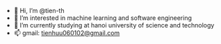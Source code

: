 - 👋 Hi, I’m @tien-th
- 👀 I’m interested in machine learning and software engineering
- 🌱 I’m currently studying at hanoi university of science and technology 
- 📫 gmail: tienhuu060102@gmail.com

<!---
tien-th/tien-th is a ✨ special ✨ repository because its `README.md` (this file) appears on your GitHub profile.
You can click the Preview link to take a look at your changes.
--->
